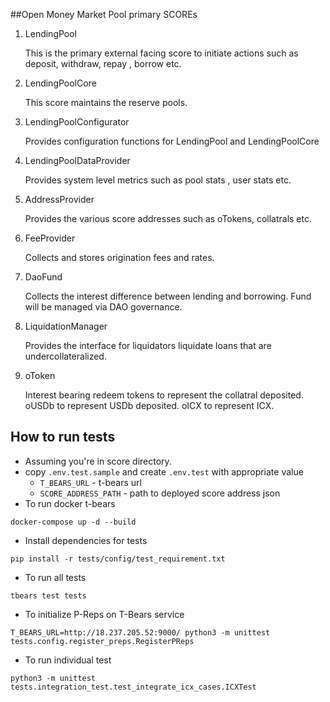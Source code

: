 ##Open Money Market Pool primary SCOREs

1. LendingPool

   This is the primary external facing score to initiate actions such as deposit, withdraw, repay , borrow etc.
2. LendingPoolCore

   This score maintains the reserve pools.
3. LendingPoolConfigurator

   Provides configuration functions for LendingPool and LendingPoolCore
4. LendingPoolDataProvider

   Provides system level metrics such as pool stats , user stats etc.
5. AddressProvider

   Provides the various score addresses such as oTokens, collatrals etc.
6. FeeProvider

   Collects and stores origination fees and rates.
7. DaoFund

   Collects the interest difference between lending and borrowing. Fund will be managed via DAO governance.
8. LiquidationManager

   Provides the interface for liquidators liquidate loans that are undercollateralized.
9. oToken

   Interest bearing redeem tokens to represent the collatral deposited. oUSDb to represent USDb deposited. oICX to represent ICX.



## How to run tests

- Assuming you're in score directory.
- copy `.env.test.sample` and create `.env.test` with appropriate value
   - `T_BEARS_URL` - t-bears url 
   - `SCORE_ADDRESS_PATH` - path to deployed score address json 
- To run docker t-bears
```shell
docker-compose up -d --build
```
- Install dependencies for tests
```shell
pip install -r tests/config/test_requirement.txt
``` 
- To run all tests
```shell
tbears test tests
```

- To initialize P-Reps on T-Bears service
```shell
T_BEARS_URL=http://18.237.205.52:9000/ python3 -m unittest tests.config.register_preps.RegisterPReps
```


- To run individual test
```shell
python3 -m unittest tests.integration_test.test_integrate_icx_cases.ICXTest
```